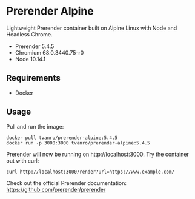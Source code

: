 # Prerender Alpine

Lightweight Prerender container built on Alpine Linux with Node and Headless Chrome.

- Prerender 5.4.5
- Chromium 68.0.3440.75-r0
- Node 10.14.1

## Requirements

- Docker

## Usage

Pull and run the image:

```
docker pull tvanro/prerender-alpine:5.4.5
docker run -p 3000:3000 tvanro/prerender-alpine:5.4.5
```
Prerender will now be running on http://localhost:3000. Try the container out with curl:

```
curl http://localhost:3000/render?url=https://www.example.com/
```

Check out the official Prerender documentation: https://github.com/prerender/prerender
